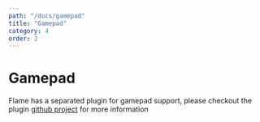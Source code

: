 ```yaml
---
path: "/docs/gamepad"
title: "Gamepad"
category: 4
order: 2
---
```



# Gamepad

Flame has a separated plugin for gamepad support, please checkout the plugin [github project](https://github.com/fireslime/flame_gamepad) for more information

